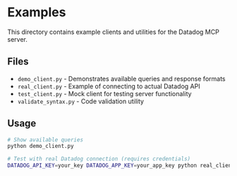 # Examples

This directory contains example clients and utilities for the Datadog MCP server.

## Files

- `demo_client.py` - Demonstrates available queries and response formats
- `real_client.py` - Example of connecting to actual Datadog API
- `test_client.py` - Mock client for testing server functionality
- `validate_syntax.py` - Code validation utility

## Usage

```bash
# Show available queries
python demo_client.py

# Test with real Datadog connection (requires credentials)
DATADOG_API_KEY=your_key DATADOG_APP_KEY=your_app_key python real_client.py
```
